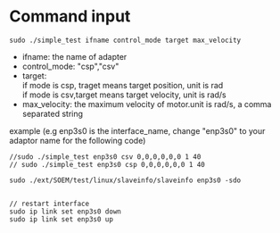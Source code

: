 # Command input 
```
sudo ./simple_test ifname control_mode target max_velocity
```
- ifname: the name of adapter
- control_mode: "csp","csv"
- target:\
         if mode is csp, traget means target position, unit is rad \
         if mode is csv,target means target velocity, unit is rad/s
- max_velocity: the maximum velocity of motor.unit is rad/s, a comma separated string


example (e.g enp3s0 is the interface_name, change "enp3s0" to your adaptor name for the following code)
```
//sudo ./simple_test enp3s0 csv 0,0,0,0,0,0 1 40
// sudo ./simple_test enp3s0 csp 0,0,0,0,0,0 1 40

sudo ./ext/SOEM/test/linux/slaveinfo/slaveinfo enp3s0 -sdo


// restart interface
sudo ip link set enp3s0 down
sudo ip link set enp3s0 up
```



